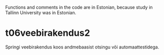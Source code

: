 Functions and comments in the code are in Estonian, because study in Tallinn University was in Estonian.

# t06veebirakendus2

Springi veebirakendus koos andmebaasist otsingu või automaattestidega. 
